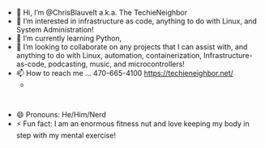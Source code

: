- 👋 Hi, I’m @ChrisBlauvelt a.k.a. The TechieNeighbor
- 👀 I’m interested in infrastructure as code, anything to do with Linux, and System Administration!
- 🌱 I’m currently learning Python,
- 💞️ I’m looking to collaborate on any projects that I can assist with, and anything to do with Linux, automation, containerization, Infrastructure-as-code, podcasting, music, and microcontrollers!
- 📫 How to reach me ... 470-665-4100 https://techieneighbor.net/
  - <!-- Put this code anywhere in the body of your page where you want the badge to show up. -->

<div itemscope itemtype='http://schema.org/Person' class='fiverr-seller-widget' style='display: inline-block;'>
     <a itemprop='url' href=https://www.fiverr.com/techieneighbor rel="nofollow" target="_blank" style='display: inline-block;'>
        <div class='fiverr-seller-content' id='fiverr-seller-widget-content-f91fca03-5378-4cac-ac42-748629d61961' itemprop='contentURL' style='display: none;'></div>
        <div id='fiverr-widget-seller-data' style='display: none;'>
            <div itemprop='name' >techieneighbor</div>
            <div itemscope itemtype='http://schema.org/Organization'><span itemprop='name'>Fiverr</span></div>
            <div itemprop='jobtitle'>Seller</div>
            <div itemprop='description'>Hello! I'm Chris - The TechieNeighbor. I have worked for many business around the Metro-Atlanta area throughout my career: from my last position at a large Managed Service Provider - acting as the Internal IT and Systems Administrator for a wide variety of systems. My background prior to IT was in the customer service and hospitality fields, and I have a major in Philosophy from Appalachian State University.

I hope to be able to help solve whatever problems you may need assistance with! </div>
        </div>
    </a>
</div>

 
- 😄 Pronouns: He/Him/Nerd
- ⚡ Fun fact: I am an enormous fitness nut and love keeping my body in step with my mental exercise! 

<!---
ChrisBlauvelt/ChrisBlauvelt is a ✨ special ✨ repository because its `README.md` (this file) appears on your GitHub profile.
You can click the Preview link to take a look at your changes.
--->
